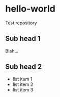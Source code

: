 # hello-world
Test repository

## Sub head 1
Blah...

## Sub head 2
* list item 1
* list item 2
* list item 3
